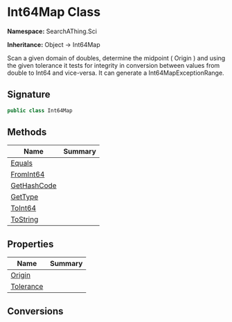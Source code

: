 # Int64Map Class
**Namespace:** SearchAThing.Sci

**Inheritance:** Object → Int64Map

Scan a given domain of doubles, determine the midpoint ( Origin )
            and using the given tolerance it tests for integrity in conversion between values
            from double to Int64 and vice-versa.
            It can generate a Int64MapExceptionRange.

## Signature
```csharp
public class Int64Map
```
## Methods
|**Name**|**Summary**|
|---|---|
|[Equals](Int64Map/Equals.md)||
|[FromInt64](Int64Map/FromInt64.md)||
|[GetHashCode](Int64Map/GetHashCode.md)||
|[GetType](Int64Map/GetType.md)||
|[ToInt64](Int64Map/ToInt64.md)||
|[ToString](Int64Map/ToString.md)||
## Properties
|**Name**|**Summary**|
|---|---|
|[Origin](Int64Map/Origin.md)|
|[Tolerance](Int64Map/Tolerance.md)|
## Conversions
